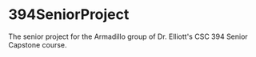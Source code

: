 # 394SeniorProject
The senior project for the Armadillo group of Dr. Elliott's CSC 394 Senior Capstone course.

